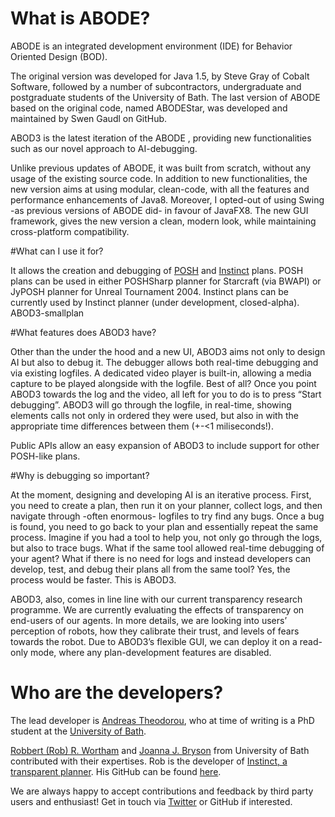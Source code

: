 # What is ABODE?

ABODE is an integrated development environment (IDE) for Behavior Oriented Design (BOD).

The original version was developed for Java 1.5, by Steve Gray of Cobalt Software, followed by a number of subcontractors, undergraduate and postgraduate students of the University of Bath. The last version of ABODE based on the original code, named ABODEStar, was developed and maintained by Swen Gaudl on GitHub.

ABOD3 is the latest iteration of the ABODE , providing new functionalities such as our novel approach to AI-debugging.

Unlike previous updates of ABODE, it was built from scratch, without any usage of the existing source code. In addition to new functionalities, the new version aims at using modular, clean-code, with all the features and performance enhancements of Java8. Moreover, I opted-out of using Swing -as previous versions of ABODE did- in favour of JavaFX8. The new GUI framework, gives the new version a clean, modern look, while maintaining cross-platform compatibility.

#What can I use it for?

It allows the creation and debugging of [POSH](http://www.cs.bath.ac.uk/~jjb/web/posh.html) and [Instinct](http://www.robwortham.com/instinct-planner/) plans. POSH plans can be used in either POSHSharp planner for Starcraft (via BWAPI) or JyPOSH planner for Unreal Tournament 2004. Instinct plans can be currently used by Instinct planner (under development, closed-alpha).
ABOD3-smallplan

#What features does ABOD3 have?

Other than the under the hood and a new UI, ABOD3 aims not only to design AI but also to debug it. The debugger allows both real-time debugging and via existing logfiles. A dedicated video player is built-in, allowing a media capture to be played alongside with the logfile. Best of all? Once you point ABOD3 towards the log and the video, all left for you to do is to press “Start debugging”. ABOD3 will go through the logfile, in real-time, showing elements calls not only in ordered they were used, but also in with the appropriate time differences between them (+-<1 miliseconds!).

Public APIs allow an easy expansion of ABOD3 to include support for other POSH-like plans.

#Why is debugging so important?

At the moment, designing and developing AI is an iterative process. First, you need to create a plan, then run it on your planner, collect logs, and then navigate through -often enormous- logfiles to try find any bugs. Once a bug is found, you need to go back to your plan and essentially repeat the same process. Imagine if you had a tool to help you, not only go through the logs, but also to trace bugs. What if the same tool allowed real-time debugging of your agent? What if there is no need for logs and instead developers can develop, test, and debug their plans all from the same tool? Yes, the process would be faster. This is ABOD3.

ABOD3, also, comes in line line with our current transparency research programme. We are currently evaluating the effects of transparency on end-users of our agents. In more details, we are looking into users’ perception of robots, how they calibrate their trust, and levels of fears towards the robot. Due to ABOD3’s flexible GUI, we can deploy it on a read-only mode, where any plan-development features are disabled.

# Who are the developers?
The lead developer is [Andreas Theodorou](http://recklesscoding.com/), who at time of writing is a PhD student at the [University of Bath](http://bath.ac.uk/). 

[Robbert (Rob) R. Wortham](http://robwortham.com/) and [Joanna J. Bryson](http://www.cs.bath.ac.uk/~jjb/) from University of Bath contributed with their expertises. Rob is the developer of [Instinct, a  transparent planner](http://www.robwortham.com/instinct-planner/). His GitHub can be found [here](https://github.com/rwortham).

We are always happy to accept contributions and feedback by third party users and enthusiast! Get in touch via [Twitter](@recklesscoding) or GitHub if interested.
